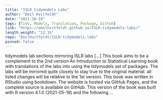 ```yaml
---
title: "ISLR tidymodels Labs"
author: "Emil Hvitfeldt"
date: "2021-10-19"
tags: [Tidy, Models, Translation, Package, Github]
link: "https://emilhvitfeldt.github.io/ISLR-tidymodels-labs/"
length_weight: "12.1%"
repo: "EmilHvitfeldt/ISLR-tidymodels-labs"
pinned: false
---
```


tidymodels lab sections mirroring ISLR labs [...] This book aims to be a complement to the 2nd version An Introduction to Statistical Learning book with translations of the labs into using the tidymodels set of packages. The labs will be mirrored quite closely to stay true to the original material. all listed changes will be relative to the 1st version. This book was written in RStudio using bookdown. The website is hosted via GitHub Pages, and the complete source is available on GitHub. This version of the book was built with R version 4.1.0 (2021-05-18) and the following ...
